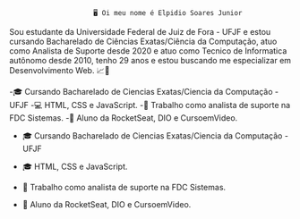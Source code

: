                          🖥️ Oi meu nome é Elpidio Soares Junior
Sou estudante da Universidade Federal de Juiz de Fora - UFJF e estou cursando Bacharelado de Ciências Exatas/Ciência da Computação, atuo como Analista de Suporte desde 2020 e atuo como Tecnico de Informatica autônomo desde 2010, tenho 29 anos e estou buscando me especializar em Desenvolvimento Web. 📈👋

-🎓 Cursando Bacharelado de Ciencias Exatas/Ciencia da Computação - UFJF
-💻 HTML, CSS e JavaScript.
-🔭 Trabalho como analista de suporte na FDC Sistemas.
-🚀 Aluno da RocketSeat, DIO e CursoemVideo.


- 🎓 Cursando Bacharelado de Ciencias Exatas/Ciencia da Computação - UFJF
- 🎓 HTML, CSS e JavaScript.

- 🔭 Trabalho como analista de suporte na FDC Sistemas.
- 🚀 Aluno da RocketSeat, DIO e CursoemVideo.



<!--
**elpidiosjr/elpidiosjr** is a ✨ _special_ ✨ repository because its `README.md` (this file) appears on your GitHub profile.

Here are some ideas to get you started:

- 🔭 I’m currently working on ...
- 🌱 I’m currently learning ...
- 👯 I’m looking to collaborate on ...
- 🤔 I’m looking for help with ...
- 💬 Ask me about ...
- 📫 How to reach me: ...
- 😄 Pronouns: ...
- ⚡ Fun fact: ...
-->
